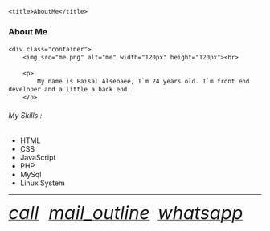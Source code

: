 <html lang="en">
<head>
    <meta charset="UTF-8">
    <meta http-equiv="X-UA-Compatible" content="IE=edge">
    <meta name="viewport" content="width=device-width, initial-scale=1.0">
    <link href="https://cdn.jsdelivr.net/npm/bootstrap@5.1.3/dist/css/bootstrap.min.css" rel="stylesheet">
  <script src="https://cdn.jsdelivr.net/npm/bootstrap@5.1.3/dist/js/bootstrap.bundle.min.js"></script>
  <link href="https://fonts.googleapis.com/icon?family=Material+Icons" rel="stylesheet">
  <link rel="stylesheet" href="https://cdnjs.cloudflare.com/ajax/libs/font-awesome/4.7.0/css/font-awesome.min.css">
  <script src="https://kit.fontawesome.com/a076d05399.js" crossorigin="anonymous"></script>
  <link rel="icon" type="image/x-icon" href="me.png">
  <link rel="stylesheet" type="text/css" href="style.css">

  
    <title>AboutMe</title>
</head>

<body>
    <h3>About Me</h3>
    <div class="d-flex justify-content-center">
     
    <div class="container">
        <img src="me.png" alt="me" width="120px" height="120px"><br>
      
        <p>
            My name is Faisal Alsebaee, I`m 24 years old. I`m front end developer and a little a back end.
        </p>
  <h6>My Skills :</h6>
<ul class="skills">
    <li>HTML</li>
    <li>CSS</li>
    <li>JavaScript</li>
    <li>PHP</li>
    <li>MySql</li>
    <li>Linux System</li>
</ul>
<hr>
    <a href="tel:0557723624" target="_blank"><i class="material-icons" style="font-size:36px">call</i></a> &nbsp;&nbsp;&nbsp;
    <a href = "mailto: faisal99284@gmail.com" target="_blank"><i class="material-icons" style="font-size:36px">mail_outline</i></a>&nbsp;&nbsp;&nbsp;
    <a href="whatsapp: 0557723624" target="_blank"><i class="material-icons" style="font-size:36px">whatsapp</i></a>&nbsp;&nbsp;&nbsp;
    <a href="https://twitter.com/faisal_alsebaee" target="_blank"><i class="fa fa-twitter" style="font-size:36px"></i></a>&nbsp;&nbsp;&nbsp;&nbsp;&nbsp;
    <a href="https://www.linkedin.com/in/faisal-alsebaee/" target="_blank"><i class="fa fa-linkedin" style="font-size:36px"></i></a>&nbsp;&nbsp;&nbsp;&nbsp;&nbsp;
    <a href=" https://github.com/applicationsPro" target="_blank"><i class="fa fa-github" style="font-size:36px"></i></a>&nbsp;&nbsp;&nbsp;&nbsp;&nbsp;
    <a href="https://t.me/faisal_alsebaee" target="_blank"><i class="fa fa-telegram" style="font-size:36px"></i></a>&nbsp;&nbsp;&nbsp;&nbsp;&nbsp;
    <a href="https://www.instagram.com/faisal7899/" target="_blank"><i class="fa fa-instagram" style="font-size:36px"></i></a>&nbsp;&nbsp;&nbsp;&nbsp;&nbsp;
    </div>
   </div>
</body>
</html>
